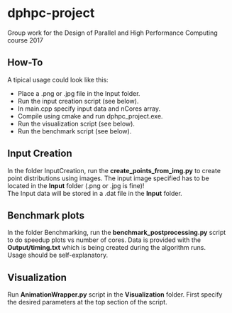 # dphpc-project
Group work for the Design of Parallel and High Performance Computing course 2017  

## How-To
A tipical usage could look like this:  
- Place a .png or .jpg file in the Input folder.
- Run the input creation script (see below).
- In main.cpp specify input data and nCores array.  
- Compile using cmake and run dphpc_project.exe.
- Run the visualization script (see below).
- Run the benchmark script (see below).

## Input Creation
In the folder InputCreation, run the **create_points_from_img.py** to create point distributions using images. The input image specified has to be located in the **Input** folder (.png or .jpg is fine)!  
The Input data will be stored in a .dat file in the **Input** folder.

## Benchmark plots
In the folder Benchmarking, run the **benchmark_postprocessing.py** script to do speedup plots vs number of cores. Data is provided with the **Output/timing.txt** which is being created during the algorithm runs.  
Usage should be self-explanatory.

## Visualization
Run **AnimationWrapper.py** script in the **Visualization** folder. First specify the desired parameters at the top section of the script.

